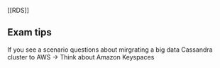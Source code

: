 [[RDS]]
## Exam tips

If you see a scenario questions about mirgrating a big data Cassandra cluster to AWS -> Think about Amazon Keyspaces
